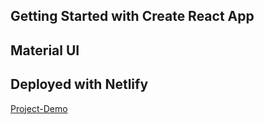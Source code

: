 ## Getting Started with Create React App

## Material UI

## Deployed with Netlify

[Project-Demo](https://react-task-momentup-development.netlify.app)
